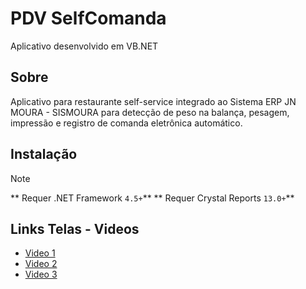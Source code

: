 # PDV SelfComanda

Aplicativo desenvolvido em VB.NET

## Sobre
Aplicativo para restaurante self-service integrado ao Sistema ERP JN MOURA - SISMOURA para detecção de peso na balança, pesagem, impressão e registro de comanda eletrônica automático.

## Instalação

> [!NOTE]
> ** Requer .NET Framework ``4.5+``**
> ** Requer Crystal Reports ``13.0+``**

## Links Telas - Videos

* [Video 1][video1]
* [Video 2][video2]
* [Video 3][video3]

[video1]: https://www.youtube.com/shorts/UTSa3QQiRN4
[video2]: https://www.youtube.com/watch?v=fRAMCDHtf0k
[video3]: https://www.youtube.com/watch?v=-HRn50LgclY


